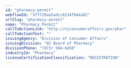```yaml
---
id: "pharmacy-permit"
webflowId: "5f7729aa5adcc8234fb64a82"
urlSlug: "pharmacy-permit"
name: "Pharmacy Permit"
callToActionLink: "http://njconsumeraffairs.gov/phar"
callToActionText: ""
issuingAgency: "Division of Consumer Affairs"
issuingDivision: "NJ Board of Pharmacy"
divisionPhone: "(973) 504-6450"
industryId: "Pharmacy"
licenseCertificationClassification: "REGISTRATION"
---
```

